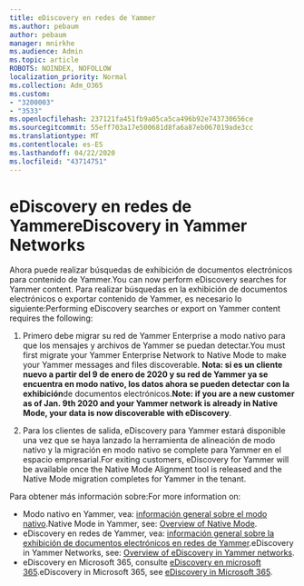 ```yaml
---
title: eDiscovery en redes de Yammer
ms.author: pebaum
author: pebaum
manager: mnirkhe
ms.audience: Admin
ms.topic: article
ROBOTS: NOINDEX, NOFOLLOW
localization_priority: Normal
ms.collection: Adm_O365
ms.custom:
- "3200003"
- "3533"
ms.openlocfilehash: 237121fa451fb9a05ca5ca496b92e743730656ce
ms.sourcegitcommit: 55eff703a17e500681d8fa6a87eb067019ade3cc
ms.translationtype: MT
ms.contentlocale: es-ES
ms.lasthandoff: 04/22/2020
ms.locfileid: "43714751"
---
```

# <a name="ediscovery-in-yammer-networks"></a><span data-ttu-id="4d2a3-102">eDiscovery en redes de Yammer</span><span class="sxs-lookup"><span data-stu-id="4d2a3-102">eDiscovery in Yammer Networks</span></span>

<span data-ttu-id="4d2a3-103">Ahora puede realizar búsquedas de exhibición de documentos electrónicos para contenido de Yammer.</span><span class="sxs-lookup"><span data-stu-id="4d2a3-103">You can now perform eDiscovery searches for Yammer content.</span></span>  <span data-ttu-id="4d2a3-104">Para realizar búsquedas en la exhibición de documentos electrónicos o exportar contenido de Yammer, es necesario lo siguiente:</span><span class="sxs-lookup"><span data-stu-id="4d2a3-104">Performing eDiscovery searches or export on Yammer content requires the following:</span></span>

1. <span data-ttu-id="4d2a3-105">Primero debe migrar su red de Yammer Enterprise a modo nativo para que los mensajes y archivos de Yammer se puedan detectar.</span><span class="sxs-lookup"><span data-stu-id="4d2a3-105">You must first migrate your Yammer Enterprise Network to Native Mode to make your Yammer messages and files discoverable.</span></span> <span data-ttu-id="4d2a3-106">**Nota: si es un cliente nuevo a partir del 9 de enero de 2020 y su red de Yammer ya se encuentra en modo nativo, los datos ahora se pueden detectar con la exhibición**de documentos electrónicos.</span><span class="sxs-lookup"><span data-stu-id="4d2a3-106">**Note: if you are a new customer as of Jan. 9th 2020 and your Yammer network is already in Native Mode, your data is now discoverable with eDiscovery**.</span></span>

2. <span data-ttu-id="4d2a3-107">Para los clientes de salida, eDiscovery para Yammer estará disponible una vez que se haya lanzado la herramienta de alineación de modo nativo y la migración en modo nativo se complete para Yammer en el espacio empresarial.</span><span class="sxs-lookup"><span data-stu-id="4d2a3-107">For exiting customers, eDiscovery for Yammer will be available once the Native Mode Alignment tool is released and the Native Mode migration completes for Yammer in the tenant.</span></span>

<span data-ttu-id="4d2a3-108">Para obtener más información sobre:</span><span class="sxs-lookup"><span data-stu-id="4d2a3-108">For more information on:</span></span>

- <span data-ttu-id="4d2a3-109">Modo nativo en Yammer, vea: [información general sobre el modo nativo](https://docs.microsoft.com/yammer/configure-your-yammer-network/overview-native-mode).</span><span class="sxs-lookup"><span data-stu-id="4d2a3-109">Native Mode in Yammer, see: [Overview of Native Mode](https://docs.microsoft.com/yammer/configure-your-yammer-network/overview-native-mode).</span></span>
- <span data-ttu-id="4d2a3-110">eDiscovery en redes de Yammer, vea: [información general sobre la exhibición de documentos electrónicos en redes de Yammer](https://docs.microsoft.com/yammer/manage-security-and-compliance/overview-of-ediscovery).</span><span class="sxs-lookup"><span data-stu-id="4d2a3-110">eDiscovery in Yammer Networks, see: [Overview of eDiscovery in Yammer networks](https://docs.microsoft.com/yammer/manage-security-and-compliance/overview-of-ediscovery).</span></span>
- <span data-ttu-id="4d2a3-111">eDiscovery en Microsoft 365, consulte [eDiscovery en microsoft 365](https://docs.microsoft.com/microsoft-365/compliance/ediscovery).</span><span class="sxs-lookup"><span data-stu-id="4d2a3-111">eDiscovery in Microsoft  365, see [eDiscovery in Microsoft 365](https://docs.microsoft.com/microsoft-365/compliance/ediscovery).</span></span>

